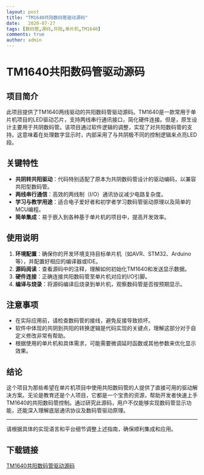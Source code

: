 ```yaml
---
layout: post
title: "TM1640共阳数码管驱动源码"
date:   2020-07-27
tags: [数码管,源码,共阳,单片机,TM1640]
comments: true
author: admin
---
```

# TM1640共阳数码管驱动源码

## 项目简介

此项目提供了TM1640两线驱动的共阳数码管驱动源码。TM1640是一款常用于单片机项目的LED驱动芯片，支持两线串行通讯接口，简化硬件连接。但是，原生设计主要用于共阴数码管。该项目通过软件逻辑的调整，实现了对共阳数码管的支持。这意味着在处理数字显示时，内部采用了与共阴极不同的控制逻辑来点亮LED段。

## 关键特性

- **共阴转共阳驱动**：代码特别适配了原本为共阴数码管设计的驱动编码，以兼容共阳型数码管。
- **两线串行通信**：高效的两线制（I/O）通讯协议减少电路复杂度。
- **学习与教学用途**：适合电子爱好者和初学者学习数码管驱动原理以及简单的MCU编程。
- **简单集成**：易于嵌入到各种基于单片机的项目中，提高开发效率。

## 使用说明

1. **环境配置**：确保你的开发环境支持目标单片机（如AVR、STM32、Arduino等），并配置好相应的编译器或IDE。
2. **源码阅读**：查看源码中的注释，理解如何初始化TM1640和发送显示数据。
3. **硬件连接**：正确连接共阳数码管至单片机对应的I/O引脚。
4. **编译与烧录**：将源码编译后烧录到单片机，观察数码管是否按预期显示。

## 注意事项

- 在实际应用前，请检查数码管的接线，避免反接导致损坏。
- 软件中体现的共阴到共阳的转换逻辑是代码实现的关键点，理解这部分对于自定义修改非常有帮助。
- 根据使用的单片机和具体需求，可能需要微调延时函数或其他参数来优化显示效果。

## 结论

这个项目为那些希望在单片机项目中使用共阳数码管的人提供了直接可用的驱动解决方案。无论是教育还是个人项目，它都是一个宝贵的资源，帮助开发者快速上手TM1640的共阳数码管控制。通过研究此源码，用户不仅能够实现数码管显示功能，还能深入理解底层通讯协议及数码管驱动原理。

---

请根据具体的实现语言和平台细节调整上述指南，确保顺利集成和应用。

## 下载链接

[TM1640共阳数码管驱动源码](https://pan.quark.cn/s/acd647a0fd44)